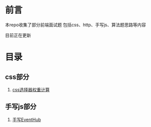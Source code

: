 # 前言

本repo收集了部分前端面试题 包括css、http、手写js、算法题思路等内容

目前正在更新

# 目录

## css部分

1. [css选择器权重计算](https://github.com/Gy-coder/frontend-offer/blob/master/src/%E5%89%8D%E7%AB%AF%E5%89%91%E6%8C%87offer/css/css%E9%80%89%E6%8B%A9%E5%99%A8%E6%9D%83%E9%87%8D.md)


## 手写js部分

1. [手写EventHub](https://github.com/Gy-coder/frontend-offer/blob/master/src/js%E4%B8%93%E7%B2%BE/EventHub/EventHub.md)